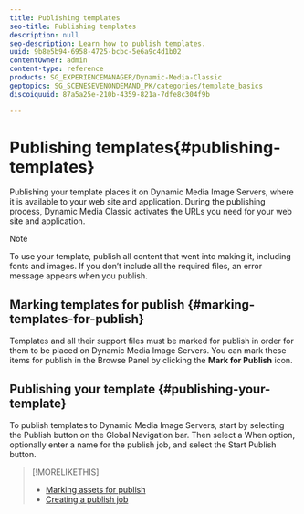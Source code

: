 ```yaml
---
title: Publishing templates
seo-title: Publishing templates
description: null
seo-description: Learn how to publish templates.
uuid: 9b8e5b94-6958-4725-bcbc-5e6a9c4d1b02
contentOwner: admin
content-type: reference
products: SG_EXPERIENCEMANAGER/Dynamic-Media-Classic
geptopics: SG_SCENESEVENONDEMAND_PK/categories/template_basics
discoiquuid: 87a5a25e-210b-4359-821a-7dfe8c304f9b

---
```


# Publishing templates{#publishing-templates}

Publishing your template places it on Dynamic Media Image Servers, where it is available to your web site and application. During the publishing process, Dynamic Media Classic activates the URLs you need for your web site and application.

>[!NOTE]
>
>To use your template, publish all content that went into making it, including fonts and images. If you don’t include all the required files, an error message appears when you publish.

## Marking templates for publish {#marking-templates-for-publish}

Templates and all their support files must be marked for publish in order for them to be placed on Dynamic Media Image Servers. You can mark these items for publish in the Browse Panel by clicking the **Mark for Publish** icon.

## Publishing your template {#publishing-your-template}

To publish templates to Dynamic Media Image Servers, start by selecting the Publish button on the Global Navigation bar. Then select a When option, optionally enter a name for the publish job, and select the Start Publish button.

>[!MORELIKETHIS]
>
>* [Marking assets for publish](publishing-files.md#publish_after_uploading)
>* [Creating a publish job](publishing-files.md#creating_a_publish_job)
